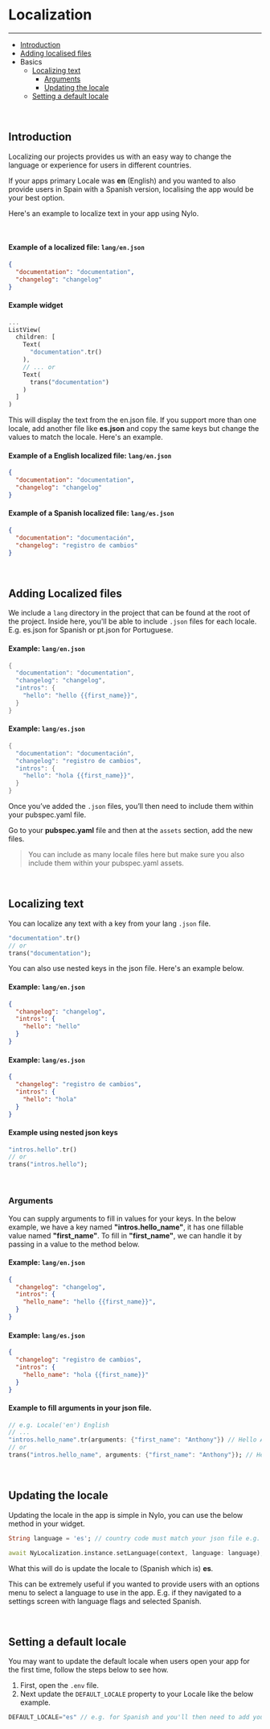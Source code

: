 # Localization

---

<a name="section-1"></a>
- [Introduction](#introduction "Introduction to localization")
- [Adding localised files](#adding-localised-files "Adding localised files")
- Basics
  - [Localizing text](#localizing-text "Localizing text")
    - [Arguments](#arguments "Arguments")
    - [Updating the locale](#updating-the-locale "Updating the locale")
  - [Setting a default locale](#setting-a-default-locale "Settings a default locale")


<a name="introduction"></a>
<br>
## Introduction

Localizing our projects provides us with an easy way to change the language or experience for users in different countries. 

If your apps primary Locale was **en** (English) and you wanted to also provide users in Spain with a Spanish version, localising the app would be your best option.

Here's an example to localize text in your app using Nylo.

<br>

#### Example of a localized file: `lang/en.json`
``` json
{
  "documentation": "documentation",
  "changelog": "changelog"
}
```
#### Example widget
``` dart
...
ListView(
  children: [
    Text(
      "documentation".tr()
    ),
    // ... or
    Text(
      trans("documentation")
    )
  ]
)
```

This will display the text from the en.json file. If you support more than one locale, add another file like **es.json** and copy the same keys but change the values to match the locale.
Here's an example.
#### Example of a English localized file: `lang/en.json`
``` json
{
  "documentation": "documentation",
  "changelog": "changelog"
}
```
#### Example of a Spanish localized file: `lang/es.json`
``` json
{
  "documentation": "documentación",
  "changelog": "registro de cambios"
}
```

<a name="adding-localised-files"></a>
<br>
## Adding Localized files

We include a `lang` directory in the project that can be found at the root of the project. Inside here, you'll be able to include `.json` files for each locale. E.g. es.json for Spanish or pt.json for Portuguese.

#### Example: `lang/en.json`
``` dart
{
  "documentation": "documentation",
  "changelog": "changelog",
  "intros": {
    "hello": "hello {{first_name}}",
  }
}
```

#### Example: `lang/es.json`
``` dart
{
  "documentation": "documentación",
  "changelog": "registro de cambios",
  "intros": {
    "hello": "hola {{first_name}}",
  }
}
```


Once you’ve added the  `.json` files, you’ll then need to include them within your pubspec.yaml file.

Go to your **pubspec.yaml** file and then at the `assets` section, add the new files.

> You can include as many locale files here but make sure you also include them within your pubspec.yaml assets.


<a name="localizing-text"></a>
<br>

## Localizing text

You can localize any text with a key from your lang `.json` file.

``` dart 
"documentation".tr()
// or
trans("documentation");

```

You can also use nested keys in the json file. Here's an example below.

#### Example: `lang/en.json`
``` json
{
  "changelog": "changelog",
  "intros": {
    "hello": "hello"
  }
}
```

#### Example: `lang/es.json`
``` json
{
  "changelog": "registro de cambios",
  "intros": {
    "hello": "hola"    
  }
}
```
#### Example using nested json keys
``` dart 
"intros.hello".tr()
// or
trans("intros.hello");

```

<a name="arguments"></a>
<br>

### Arguments

You can supply arguments to fill in values for your keys. In the below example, we have a key named **"intros.hello_name"**, it has one fillable value named **"first_name"**.
To fill in **"first_name"**, we can handle it by passing in a value to the method below.

#### Example: `lang/en.json`
``` json
{
  "changelog": "changelog",
  "intros": {
    "hello_name": "hello {{first_name}}",
  }
}
```

#### Example: `lang/es.json`
``` json
{
  "changelog": "registro de cambios",
  "intros": {
    "hello_name": "hola {{first_name}}"
  }
}
```

#### Example to fill arguments in your json file.
``` dart 
// e.g. Locale('en') English
// ...
"intros.hello_name".tr(arguments: {"first_name": "Anthony"}) // Hello Anthony
// or
trans("intros.hello_name", arguments: {"first_name": "Anthony"}); // Hello Anthony

```

<a name="updating-the-locale"></a>
<br>

## Updating the locale

Updating the locale in the app is simple in Nylo, you can use the below method in your widget.

``` dart
String language = 'es'; // country code must match your json file e.g. pt.json would be 'pt

await NyLocalization.instance.setLanguage(context, language: language); // Switches language
```

What this will do is update the locale to (Spanish which is) **es**.

This can be extremely useful if you wanted to provide users with an options menu to select a language to use in the app. E.g. if they navigated to a settings screen with language flags and selected Spanish. 


<a name="setting-a-default-locale"></a>
<br>

## Setting a default locale

You may want to update the default locale when users open your app for the first time, follow the steps below to see how.
1. First, open the `.env` file.
2. Next update the `DEFAULT_LOCALE` property to your Locale like the below example.

``` dart
DEFAULT_LOCALE="es" // e.g. for Spanish and you'll then need to add your new .json file in /lang/es.json
```